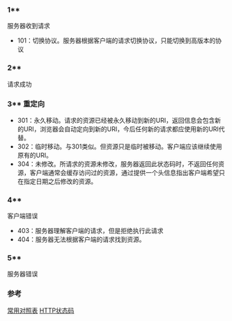 ### 1**
服务器收到请求
- 101：切换协议。服务器根据客户端的请求切换协议，只能切换到高版本的协议

### 2**
请求成功

### 3** 重定向
- 301：永久移动。请求的资源已经被永久移动到新的URI，返回信息会包含新的URI，浏览器会自动定向到新的URI，今后任何新的请求都应使用新的URI代替。
- 302：临时移动。与301类似。但资源只是临时被移动。客户端应该继续使用原有的URI。
- 304：未修改。所请求的资源未修改，服务器返回此状态码时，不返回任何资源，客户端通常会缓存访问过的资源，通过提供一个头信息指出客户端希望只在指定日期之后修改的资源。

### 4**
客户端错误
- 403：服务器理解客户端的请求，但是拒绝执行此请求
- 404：服务器无法根据客户端的请求找到资源。

### 5**
服务器错误

### 参考
[常用对照表](http://tool.oschina.net/commons?type=5)
[HTTP状态码](http://www.runoob.com/http/http-status-codes.html)
